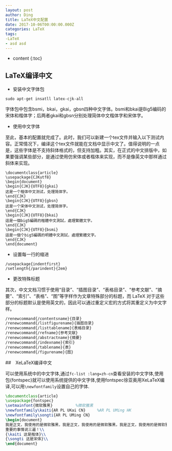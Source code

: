 ```yaml
---
layout: post
author: Ding
title: LaTeX中文配置
date: 2017-10-06T00:00:00.000Z
categories: LaTeX
tags: 
-LaTeX
- asd asd
---
```

  
  
  
* content
{:toc}
  



  
  

  
## LaTeX编译中文

+ 安装中文字体包

```shell
sudo apt-get insatll latex-cjk-all
```

字体包中包含bsmi，bkai，gkai，gbsn四种中文字体。bsmi和bkai是Big5编码的宋体和楷体字；后两者gkai和gbsn分别处理简体中文楷体字和宋体字。

+ 使用中文字体

至此，基本的配置就完成了。此时，我们可以新建一个tex文件并输入以下测试内容。正常情况下，编译这个tex文件就能在文档中显示中文了。值得说明的一点是，这些字体是不支持斜体格式的，但支持加粗。其实，在正式的中文排版中，如果要强调某些部分，是通过使用仿宋体或者楷体来实现，而不是像英文中那样通过斜体来实现。

```shell
\documentclass{article}
\usepackage{CJKutf8}
\begin{document}
\begin{CJK}{UTF8}{gkai}
这是一个楷体中文测试，处理简体字。
\end{CJK}
\begin{CJK}{UTF8}{gbsn}
这是一个宋体中文测试，处理简体字。
\end{CJK}
\begin{CJK}{UTF8}{bkai}
這是一個big5編碼的楷體中文測試，處理繁體文字。
\end{CJK}
\begin{CJK}{UTF8}{bsmi}
這是一個个big5編碼的明體中文測試，處理繁體文字。
\end{CJK}
\end{document}
```

+ 设置每一行的缩进

```shell
/usepackage{indentfirst}
/setlength{/parindent}{2em}
```

+ 更改特殊标题

其次，中文文档习惯于使用“目录”、“插图目录”、“表格目录”、“参考文献”、“摘要”、“索引”、“表格”、“图”等字样作为文章特殊部分的标题，而 LaTeX 对于这些部分的标题默认是使用英文的，因此可以通过重定义宏的方式将其重定义为中文字样。

```latex
/renewcommand{/contentsname}{目录}
/renewcommand{/listfigurename}{插图目录}
/renewcommand{/listtablename}{表格目录}
/renewcommand{/refname}{参考文献}
/renewcommand{/abstractname}{摘要}
/renewcommand{/indexname}{索引}
/renewcommand{/tablename}{表}
/renewcommand{/figurename}{图}
```

##　XeLaTeX编译中文

可以使用系统中的中文字体,通过`fc-list :lang=zh-cn`查看安装的中文字体,使用包{fontspec}就可以使用系统提供的中文字体,使用fontspec徐亚奥用XeLaTeX编译,可以用`\newfontfamily`设置自己的字体.


```latex
\documentclass{article}
\usepackage{fontspec}
\setmainfont{微软雅黑}          %微软雅黑
\newfontfamily\kaiti{AR PL UKai CN}     %AR PL UMing HK
\newfontfamily\songti{AR PL UMing CN}  
\begin{document}
我是正文，我使用的是微软雅黑，我是正文，我使用的是微软雅黑，我是正文，我使用的是微软雅黑，
重要的事情说三遍！\\
{\kaiti 这是楷体}\\
{\songti 这是宋体}\\
\end{document}
```

